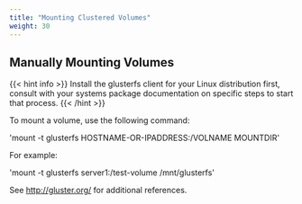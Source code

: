 ```yaml
---
title: "Mounting Clustered Volumes"
weight: 30
---
```


## Manually Mounting Volumes

{{< hint info >}}
Install the glusterfs client for your Linux distribution first, consult with your systems package documentation on specific steps to start that process.
{{< /hint >}}


To mount a volume, use the following command:

'mount -t glusterfs HOSTNAME-OR-IPADDRESS:/VOLNAME MOUNTDIR'

For example:

'mount -t glusterfs server1:/test-volume /mnt/glusterfs'


See http://gluster.org/ for additional references. 
